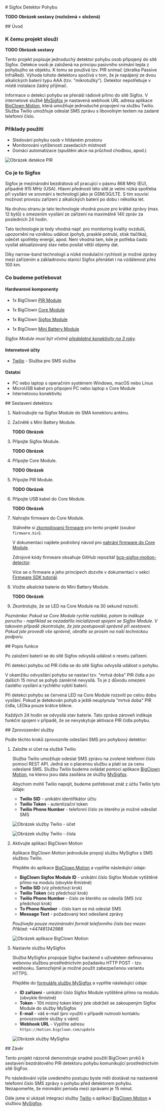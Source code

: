 # Sigfox Detektor Pohybu


**TODO Obrázek sestavy (rozložená + složená)**


## Úvod


### K čemu projekt slouží


**TODO Obrázek sestavy**


Tento projekt popisuje jednoduchý detektor pohybu osob připojený do sítě Sigfox.
Detekce osob je založená na principu pasivního snímání tepla z pohybujího se objektu.
K tomu se používá tzv. PIR snímač (zkratka Passive InfraRed).
Výhoda tohoto detektoru spočívá v tom, že je napájený ze dvou alkalických baterií typu AAA (tzv. "mikrotužky").
Detektor nepotřebuje v místě instalace žádný přijímač.

Informace o detekci pohybu se přenáší rádiově přímo do sítě Sigfox.
V internetové službě [MySigfox](https://www.mysigfox.cz) je nastavená webhook URL adresa aplikace [BigClown Motion](https://motion.bigclown.cz), která umožňuje jednoduché propojení na službu Twilio.
Služba Twilio umožňuje odeslat SMS zprávu s libovolným textem na zadané telefonní číslo.


### Příklady použití


* Sledování pohybu osob v hlídaném prostoru
* Monitorování vytíženosti zasedacích místností
* Domácí automatizace (spuštění akce na průchod chodbou, apod.)


![Obrázek detekce PIR](images/sigfox-motion-detector/fresnel-lens.jpg)


### Co je to Sigfox


Sigfox je mezinárodní bezdrátová síť pracující v pásmu 868 MHz (EU), případně 915 MHz (USA).
Hlavní předností této sítě je velmi nízká spotřeba při vysílání ve srovnání s technologií jako je GSM/3G/LTE.
S tím souvisí možnost provozu zařízení z alkalických baterií po dobu i několika let.

Na druhou stranu je tato technologie vhodná pouze pro krátké zprávy (max. 12 bytů) s omezením vysílání ze zařízení na maximálně 140 zpráv za posledních 24 hodin.

Tato technologie je tedy vhodná např. pro monitoring kvality ovzduší, upozornění na vzniklou událost (pohyb, prasklé potrubí, stisk tlačítka), odečet spotřeby energií, apod.
Není vhodná tam, kde je potřeba často vysílat aktualizovaný stav nebo posílat větší objemy dat.

Díky narrow-band technologii a nízké modulační rychlosti je možné zprávy mezi zařízením a základnovou stanicí Sigfox přenášet i na vzdálenost přes 100 km.


### Co budeme potřebovat


#### Hardwarové komponenty


* 1x BigClown [PIR Module](https://obchod.bigclown.cz/products/pir-module)

* 1x BigClown [Core Module](https://obchod.bigclown.cz/products/core-module)

* 1x BigClown [Sigfox Module](https://obchod.bigclown.cz/products/sigfox-module)

* 1x BigClown [Mini Battery Module](https://obchod.bigclown.cz/products/mini-battery-module)

_Sigfox Module musí být včetně [předplatné konektivity na 3 roky](https://obchod.bigclown.cz/products/sigfox-module-predplatne-na-3-roky)._


#### Internetové účty


* [Twilio](https://www.twilio.com) - Služba pro SMS služba


#### Ostatní


* PC nebo laptop s operačním systémem Windows, macOS nebo Linux
* MicroUSB kabel pro připojení PC nebo laptop s Core Module
* Internetovou konektivitu


## Sestavení detektoru


1. Našroubujte na Sigfox Module do SMA konektoru anténu.

2. Začnětě s Mini Battery Module.

   **TODO Obrázek**

3. Připojte Sigfox Module.

   **TODO Obrázek**

4. Připojte Core Module.

   **TODO Obrázek**

5. Připojte PIR Module.

   **TODO Obrázek**

6. Připojte USB kabel do Core Module.

   **TODO Obrázek**

7. Nahrajte firmware do Core Module.

   Stáhněte si [zkompilovaný firmware](https://github.com/bigclownlabs/bcp-sigfox-motion-detector/releases/latest) pro tento projekt (soubor `firmware.bin`).

   V dokumentaci najdete podrobný návod pro [nahrání firmware do Core Module](core-module-flashing.md).

   Zdrojové kódy firmware obsahuje GitHub repozitář [bcp-sigfox-motion-detector](https://github.com/bigclownlabs/bcp-sigfox-motion-detector).

   Více se o firmware a jeho principech dozvíte v dokumentaci v sekci [Firmware SDK tutoriál](core-module-sdk.md).

8. Vložte alkalické baterie do Mini Battery Module.

   **TODO Obrázek**

9. Zkontrolujte, že se LED na Core Module na 30 sekund rozsvítí.

_Poznámka: Pokud se Core Module rychle rozbliká, potom to indikuje poruchu - například se nezadařilo inicializovat spojení se Sigfox Module.
V takovém případě zkontrolujte, že jste postupovali správně při sestavení.
Pokud jste provedli vše správně, obraťte se prosím na naši technickou podporu._


## Popis funkce


Po založení baterií se do sítě Sigfox odvysílá událost o resetu zařízení.

Při detekci pohybu od PIR čidla se do sítě Sigfox odvysílá událost o pohybu.

V okamžiku odvysílání pohybu se nastaví tzv. "mrtvá doba" PIR čidla a po dalších 15 minut se pohyb záměrně nevysílá.
To je z důvodu omezení častého vysílání a rychlého vybití baterií.

Při detekci pohybu se červená LED na Core Module rozsvítí po celou dobu vysílání.
Pokud je detekován pohyb a ještě neuplynula "mrtvá doba" PIR čidla, LEDka pouze krátce blikne.

Každých 24 hodin se odvysílá stav baterie.
Tato zpráva zároveň indikuje funkční spojení v případě, že se nevyskytuje aktivace PIR čidla pohybu.


## Zprovozenění služby


Podle těchto kroků zprovozníte odesílání SMS pro pohybový detektor:


1. Založte si účet na službě Twilio

   Služba Twilio umožňuje odeslat SMS zprávu na zvolené telefonní číslo pomocí REST API.
   Jedná se o placenou službu a platí se za cenu odeslané SMS.
   Službu Twilio budeme ovládat pomocí aplikace [BigClown Motion](motion.bigclown.cz), na kterou jsou data zasílána ze služby [MySigfox](https://www.mysigfox.cz).

   Abychom mohli Twilio napojit, budeme potřebovat znát z účtu Twilio tyto údaje:

     * **Twilio SID** - unikátní identifikátor účtu
     * **Twilio Token** - autentizační token
     * **Twilio Phone Number** - telefonní číslo ze kterého je možné odesílat SMS

   ![Obrázek služby Twilio - účet](images/sigfox-motion-detector/twilio-account.png)

   ![Obrázek služby Twilio - čísla](images/sigfox-motion-detector/twilio-numbers.png)

2. Aktivujte aplikaci BigClown Motion

   Aplikace BigClown Motion jednoduše propojí službu MySigfox s SMS službou Twilio.

   Přejděte do aplikace [BigClown Motion](https://motion.bigclown.cz) a vyplňte následující údaje:

   * **BigClown Sigfox Module ID** - unikátní číslo Sigfox Module vytištěné přímo na modulu (obvykle 6místné)
   * **Twilio SID** (viz předchozí krok)
   * **Twilio Token** (viz předchozí krok)
   * **Twilio Phone Number** - číslo ze kterého se odesílá SMS (viz předchozí krok)
   * **To Phone Number** - číslo kam se má odeslat SMS
   * **Message Text** - požadovaný text odesílané zprávy

   _Používejte pouze mezinárodní formát telefonního čísla bez mezer.
   Příklad: +447481342988_

   ![Obrázek aplikace BigClown Motion](images/sigfox-motion-detector/application-bigclown-motion.png)


3. Nastavte službu MySigfox

   Služba MySigfox propojuje Sigfox backend s uživatelem definovanou webovou službou prostřednictvím požadavku HTTP POST - tzv. webhooku.
   Samozřejmě je možné použít zabezpečenou variantu HTTPS.

   Přejděte do [formuláře služby MySigfox](https://www.mysigfox.cz/form) a vyplňte následující údaje:

   * **ID zařízení** - unikátní číslo Sigfox Module vytištěné přímo na modulu (obvykle 6místné)
   * **Token** - 10ti místný token který jste obdrželi se zakoupeným Sigfox Module do služby MySigfox
   * **E-mail** - váš e-mail (pro využití v případě nutnosti kontaktu provozovatele služby s vámi)
   * **Webhook URL** - Vyplňte adresu `https://motion.bigclown.com/update`

   ![Obrázek služby MySigfox](images/sigfox-motion-detector/service-mysigfox.png)


## Závěr


Tento projekt názorně demonstruje snadné použití BigClown prvků k sestavení bezdrátového PIR detektoru pohybu komunikující prostřednictvím sítě SigFox.

Po následování výše uvedeného postupu byste měli dostávat na nastavené telefonní číslo SMS zprávy o pohybu před detektorem pohybu.
Nezapomeňte, že minimální perioda mezi zprávami je 15 minut.

Dále jsme si ukázali integraci služby [Twilio](https://www.twilio.com) s aplikací [BigClown Motion](https://motion.bigclown.cz) a službou [MySigfox](https://www.mysigfox.cz).
